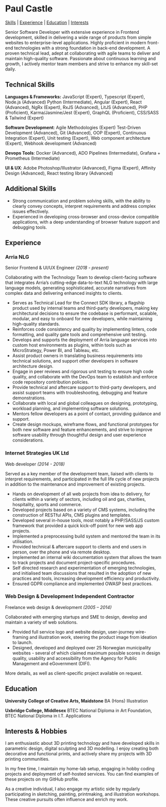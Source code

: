 # Paul Castle

[Skills](#technical-skills) | [Experience](#experience) | [Education](#education) | [Interests](#interests--hobbies)

Senior Software Developer with extensive experience in Frontend development, skilled in delivering a wide range of products from simple websites to enterprise-level applications. Highly proficient in modern front-end technologies with a strong foundation in back-end development. A proven technical lead, adept at collaborating with agile teams to deliver and maintain high-quality software. Passionate about continuous learning and growth, I actively mentor team members and strive to enhance my skill-set daily.


## Technical Skills

**Languages & Frameworks:** JavaScript (Expert), Typescript (Expert), Node.js (Advanced) Python (Intermediate), Angular (Expert), React (Advanced), NgRx (Expert),  RxJS (Advanced), LitJS (Advanced), PHP (Proficient), Karma/Jasmine/Jest (Expert), GraphQL (Proficient), CSS/SASS & Tailwind (Expert)

**Software Development**: Agile Methodologies (Expert) Test-Driven Development (Advanced), Git (Advanced), OOP (Expert), Continuous Integration (Expert), Unit testing (Expert), Web component architecture (Expert), Webhook development (Advanced)

**Devops Tools**:  Docker (Advanced), ADO Pipelines (Intermediate), Grafana + Prometheus (Intermediate)

**UI & UX**: Adobe Photoshop/Illustrator (Advanced), Figma (Expert), Affinity Design (Advanced), React testing library (Advanced)


## Additional Skills

- Strong communication and problem solving skills, with the ability to clearly convey concepts, interpret requirements and address complex issues effectively.
- Experienced in developing cross-browser and cross-device compatible applications, with a deep understanding of browser feature support and debugging tools.


## Experience

### Arria NLG

Senior Frontend & UI/UX Engineer _(2018 - present)_

Collaborating with the Technology Team to develop client-facing software that integrates Arria’s cutting-edge data-to-text NLG technology with large language models, generating sophisticated, accurate narratives from complex data and delivering enhanced insights to clients.

- Serves as Technical Lead for the Connect SDK library, a flagship product used by internal teams and third-party developers, making key architectural decisions to ensure the codebase is performant, scalable, modular, and easy to onboard for new developers, while maintaining high-quality standards.
- Reinforces code consistency and quality by implementing linters, code formatting, and quality gate tools and comprehensive unit testing.
- Develops and supports the deployment of Arria language services into custom host environments as plugins, within tools such as MicroStrategy, Power BI, and Tableau, etc.
- Assist product owners in translating business requirements into technical solutions, and support other developers in software architecture design.
- Engage in peer reviews and rigorous unit testing to ensure high code quality, and collaborate with the DevOps team to establish and enforce code repository contribution policies.
- Provide technical and aftercare support to third-party developers, and assist support teams with troubleshooting, debugging and feature demonstrations.
- Collaborate with local and global colleagues on designing, prototyping, workload planning, and implementing software solutions.
- Mentors fellow developers as a point of contact, providing guidance and support.
- Create design mockups, wireframe flows, and functional prototypes for both new software and feature enhancements, and strive to improve software usability through thoughtful design and user experience considerations.


### Internet Strategies UK Ltd

Web developer _(2014 - 2018)_

Served as a key member of the development team, liaised with clients to interpret requirements, and participated in the full life cycle of new projects in addition to the maintenance and improvement of existing projects.

- Hands on development of all web projects from idea to delivery, for clients within a variety of sectors, including oil and gas, charities, hospitality, sports and commerce.
- Developed projects based on a variety of CMS systems, including the construction of RESTful APIs, CMS plugins and templates.
- Developed several in-house tools, most notably a PHP/SASS/JS custom framework that provided a quick kick-off point for new web app projects.
- Implemented a preprocessing build system and mentored the team in its utilisation.
- Provided technical & aftercare support to clients and end users in person, over the phone and via remote desktop.
- Implemented an internal wiki documentation system that allows the team to track projects and document project-specific procedures.
- Self directed research and experimentation of emerging technologies, and initialised team discussions that resulted in the adoption of new practices and tools, increasing development efficiency and productivity. 
- Ensured GDPR compliance and implemented OWASP best practices.


### Web Design & Development Independent Contractor

Freelance web design & development _(2005 – 2014)_

Collaborated with emerging startups and SME to design, develop and maintain a variety of web solutions.

- Provided full service logo and website design, user-journey wire-framing and illustration work, steering the product image from ideation to launch.
- Designed, developed and deployed over 25 Norwegian municipality websites - several of which claimed maximum possible scores in design quality, usability and accessibility from the Agency for Public Management and eGovernment (DIFI).

More details, as well as client-specific project available on request.  


## Education

**University College of Creative Arts, Maidstone**
BA (Hons) Illustration

**Uxbridge College, Middlesex**
BTEC National Diploma in Art Foundation, BTEC National Diploma in I.T. Applications


## Interests & Hobbies

I am enthusiastic about 3D printing technology and have developed skills in parametric design, digital sculpting and 3D modelling. I enjoy creating both decorative and functional prints, and actively share my projects with 3D printing communities.

In my free time, I maintain my home-lab setup, engaging in hobby coding projects and deployment of self-hosted services. You can find examples of these projects on my GitHub profile.

As a creative individual, I also engage my artistic side by regularly participating in sketching, painting, printmaking, and illustration workshops. These creative pursuits often influence and enrich my work.